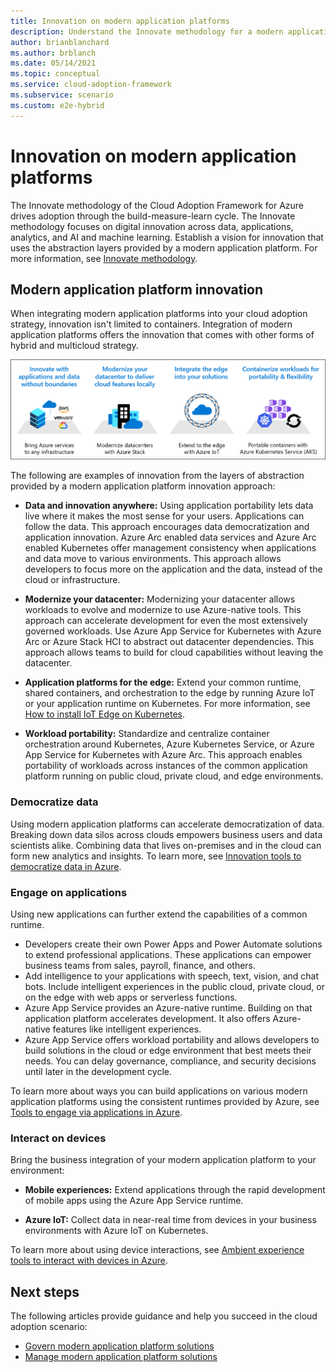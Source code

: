 ```yaml
---
title: Innovation on modern application platforms
description: Understand the Innovate methodology for a modern application platforms environment in the Cloud Adoption Framework for Azure.
author: brianblanchard
ms.author: brblanch
ms.date: 05/14/2021
ms.topic: conceptual
ms.service: cloud-adoption-framework
ms.subservice: scenario
ms.custom: e2e-hybrid
---
```


# Innovation on modern application platforms

The Innovate methodology of the Cloud Adoption Framework for Azure drives adoption through the build-measure-learn cycle. The Innovate methodology focuses on digital innovation across data, applications, analytics, and AI and machine learning. Establish a vision for innovation that uses the abstraction layers provided by a modern application platform. For more information, see [Innovate methodology](../../innovate/index.md).

## Modern application platform innovation

When integrating modern application platforms into your cloud adoption strategy, innovation isn't limited to containers. Integration of modern application platforms offers the innovation that comes with other forms of hybrid and multicloud strategy.

![Diagram that shows the various innovation options enabled by the layers of abstraction in a modern app platform.](../../_images/innovate/hybrid-innovation-vision.png)

The following are examples of innovation from the layers of abstraction provided by a modern application platform innovation approach:

- **Data and innovation anywhere:** Using application portability lets data live where it makes the most sense for your users. Applications can follow the data. This approach encourages data democratization and application innovation. Azure Arc enabled data services and Azure Arc enabled Kubernetes offer management consistency when applications and data move to various environments. This approach allows developers to focus more on the application and the data, instead of the cloud or infrastructure.

- **Modernize your datacenter:** Modernizing your datacenter allows workloads to evolve and modernize to use Azure-native tools. This approach can accelerate development for even the most extensively governed workloads. Use Azure App Service for Kubernetes with Azure Arc or Azure Stack HCI to abstract out datacenter dependencies. This approach allows teams to build for cloud capabilities without leaving the datacenter.

- **Application platforms for the edge:** Extend your common runtime, shared containers, and orchestration to the edge by running Azure IoT or your application runtime on Kubernetes. For more information, see [How to install IoT Edge on Kubernetes](/azure/iot-edge/how-to-install-iot-edge-kubernetes).

- **Workload portability:** Standardize and centralize container orchestration around Kubernetes, Azure Kubernetes Service, or Azure App Service for Kubernetes with Azure Arc. This approach enables portability of workloads across instances of the common application platform running on public cloud, private cloud, and edge environments.

### Democratize data

Using modern application platforms can accelerate democratization of data. Breaking down data silos across clouds empowers business users and data scientists alike. Combining data that lives on-premises and in the cloud can form new analytics and insights. To learn more, see [Innovation tools to democratize data in Azure](../../innovate/best-practices/data.md).

### Engage on applications

Using new applications can further extend the capabilities of a common runtime.

- Developers create their own Power Apps and Power Automate solutions to extend professional applications. These applications can empower business teams from sales, payroll, finance, and others.
- Add intelligence to your applications with speech, text, vision, and chat bots. Include intelligent experiences in the public cloud, private cloud, or on the edge with web apps or serverless functions.
- Azure App Service provides an Azure-native runtime. Building on that application platform accelerates development. It also offers Azure-native features like intelligent experiences.
- Azure App Service offers workload portability and allows developers to build solutions in the cloud or edge environment that best meets their needs. You can delay governance, compliance, and security decisions until later in the development cycle.

To learn more about ways you can build applications on various modern application platforms using the consistent runtimes provided by Azure, see [Tools to engage via applications in Azure](../../innovate/best-practices/apps.md).

### Interact on devices

Bring the business integration of your modern application platform to your environment:

- **Mobile experiences:** Extend applications through the rapid development of mobile apps using the Azure App Service runtime.

- **Azure IoT:** Collect data in near-real time from devices in your business environments with Azure IoT on Kubernetes.

To learn more about using device interactions, see [Ambient experience tools to interact with devices in Azure](../../innovate/best-practices/devices.md).

## Next steps

The following articles provide guidance and help you succeed in the cloud adoption scenario:

- [Govern modern application platform solutions](./govern.md)
- [Manage modern application platform solutions](./manage.md)
